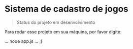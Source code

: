 <h1>Sistema de cadastro de jogos</h1>

>Status do projeto em desenvolvimento

Para rodar esse projeto em sua máquina, por favor digite:

...
node app.js
...
;)